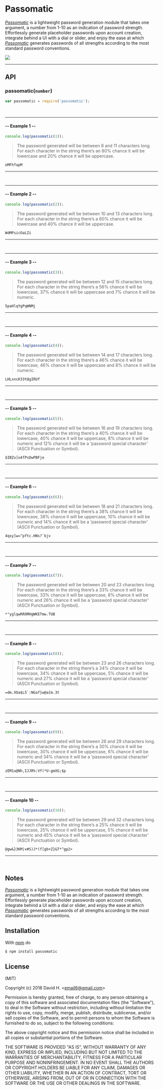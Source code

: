 # Passomatic
[_Passomatic_](https://www.npmjs.com/package/passomatic) is a lightweight password generation module that takes one argument, a number from 1-10 as an indication of password strength. Effortlessly generate placeholder passwords upon account creation, integrate behind a UI with a dial or slider, and enjoy the ease at which [_Passomatic_](https://www.npmjs.com/package/passomatic) generates passwords of all strengths according to the most standard password conventions.

<img src="https://user-images.githubusercontent.com/45696445/51099493-14efa780-179f-11e9-94d9-97c4be6d7428.gif">

_________________________
## API
### passomatic(`number`)
```js
var passomatic = require('passomatic');
```
&nbsp;
_________________________
#### -- Example 1 --
```js
console.log(passomatic(1));
```
>The password generated will be between 8 and 11 characters long. For each character in the string there’s an 80% chance it will be lowercase and 20% chance it will be uppercase.
```
oMFhfapM
```
_________________________
&nbsp;
&nbsp;
_________________________
#### -- Example 2 --
```js
console.log(passomatic(2));
```
>The password generated will be between 10 and 13 characters long. For each character in the string there’s a 60% chance it will be lowercase and 40% chance it will be uppercase.
```
WdMPsicOaLZi
```
_________________________
&nbsp;
&nbsp;
_________________________
#### -- Example 3 --
```js
console.log(passomatic(3));
```
>The password generated will be between 12 and 15 characters long. For each character in the string there’s a 56% chance it will be lowercase, 37% chance it will be uppercase and 7% chance it will be numeric.
```
5paHlqYgPqWNMj
```
_________________________
&nbsp;
&nbsp;
_________________________
#### -- Example 4 --
```js
console.log(passomatic(4));
```
>The password generated will be between 14 and 17 characters long. For each character in the string there’s a 46% chance it will be lowercase, 46% chance it will be uppercase and 8% chance it will be numeric.
```
LHLxncK33tQgIRUf
```
_________________________
&nbsp;
&nbsp;
_________________________
#### -- Example 5 --
```js
console.log(passomatic(5));
```
>The password generated will be between 16 and 19 characters long. For each character in the string there’s a 40% chance it will be lowercase, 40% chance it will be uppercase, 8% chance it will be numeric and 12% chance it will be a ‘password special character’ (ASCII Punctuation or Symbol).
```
$IBZx]u4fPsDwPBFje
```
_________________________
&nbsp;
&nbsp;
_________________________
#### -- Example 6 --
```js
console.log(passomatic(6));
```
>The password generated will be between 18 and 21 characters long. For each character in the string there’s a 38% chance it will be lowercase, 38% chance it will be uppercase, 10% chance it will be numeric and 14% chance it will be a ‘password special character’ (ASCII Punctuation or Symbol).
```
4qxy]w=^pftc.HNs?`kjv
```
_________________________
&nbsp;
&nbsp;
_________________________
#### -- Example 7 --
```js
console.log(passomatic(7));
```
>The password generated will be between 20 and 23 characters long. For each character in the string there’s a 33% chance it will be lowercase, 33% chance it will be uppercase, 8% chance it will be numeric and 26% chance it will be a ‘password special character’ (ASCII Punctuation or Symbol).
```
*"yglqwRROMHgWKETmw.TUB
```
_________________________
&nbsp;
&nbsp;
_________________________
#### -- Example 8 --
```js
console.log(passomatic(8));
```
>The password generated will be between 23 and 26 characters long. For each character in the string there’s a 34% chance it will be lowercase, 34% chance it will be uppercase, 5% chance it will be numeric and 27% chance it will be a ‘password special character’ (ASCII Punctuation or Symbol).
```
=dm.XOa$L5`:NGaf}w@a[m.3t
```
_________________________
&nbsp;
&nbsp;
_________________________
#### -- Example 9 --
```js
console.log(passomatic(9));
```
>The password generated will be between 26 and 29 characters long. For each character in the string there’s a 30% chance it will be lowercase, 30% chance it will be uppercase, 6% chance it will be numeric and 34% chance it will be a ‘password special character’ (ASCII Punctuation or Symbol).
```
zEM1u@Nh,IJJR%:Vf(*U-gmXG;$p
```
_________________________
&nbsp;
&nbsp;
_________________________
#### -- Example 10 --
```js
console.log(passomatic(10));
```
>The password generated will be between 29 and 32 characters long. For each character in the string there’s a 25% chance it will be lowercase, 25% chance it will be uppercase, 5% chance it will be numeric and 45% chance it will be a ‘password special character’ (ASCII Punctuation or Symbol).
```
@gw&}3KM|v#S)J*(f[gb+Z}&T*^gp2>
```
_________________________
&nbsp;
## Notes
[_Passomatic_](https://www.npmjs.com/package/passomatic) is a lightweight password generation module that takes one argument, a number from 1-10 as an indication of password strength. Effortlessly generate placeholder passwords upon account creation, integrate behind a UI with a dial or slider, and enjoy the ease at which [_Passomatic_](https://www.npmjs.com/package/passomatic) generates passwords of all strengths according to the most standard password conventions.

## Installation
With [npm](http://npmjs.org) do
```bash
$ npm install passomatic
```

## License
(MIT)

Copyright (c) 2018 David H. &lt;email6@gmail.com&gt;

Permission is hereby granted, free of charge, to any person obtaining a copy of this software and associated documentation files (the "Software"), to deal in the Software without restriction, including without limitation the rights to use, copy, modify, merge, publish, distribute, sublicense, and/or sell copies of the Software, and to permit persons to whom the Software is furnished to do so, subject to the following conditions:

The above copyright notice and this permission notice shall be included in all copies or substantial portions of the Software.

THE SOFTWARE IS PROVIDED "AS IS", WITHOUT WARRANTY OF ANY KIND, EXPRESS OR IMPLIED, INCLUDING BUT NOT LIMITED TO THE WARRANTIES OF MERCHANTABILITY, FITNESS FOR A PARTICULAR PURPOSE AND NONINFRINGEMENT. IN NO EVENT SHALL THE AUTHORS OR COPYRIGHT HOLDERS BE LIABLE FOR ANY CLAIM, DAMAGES OR OTHER LIABILITY, WHETHER IN AN ACTION OF CONTRACT, TORT OR OTHERWISE, ARISING FROM, OUT OF OR IN CONNECTION WITH THE SOFTWARE OR THE USE OR OTHER DEALINGS IN THE SOFTWARE.
